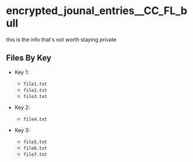 # encrypted_jounal_entries__CC_FL_bull
this is the info that's not worth staying private

## Files By Key 

- Key 1: 
    * `file1.txt`
    * `file2.txt`  
    * `file3.txt`

- Key 2:
    * `file4.txt` 

- Key 3:
   * `file5.txt`  
   * `file6.txt`
   * `file7.txt`
